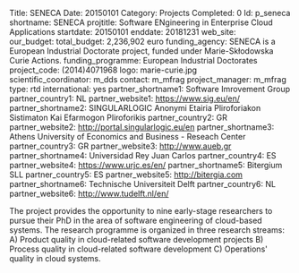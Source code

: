 Title: SENECA
Date:  20150101
Category: Projects
Completed: 0
Id: p_seneca
shortname: SENECA
projtitle: Software ENgineering in Enterprise Cloud Applications
startdate: 20150101
enddate: 20181231
web_site:  
our_budget:
total_budget: 2,236,902 euro
funding_agency: SENECA is a European Industrial Doctorate project, funded under Marie-Skłodowska Curie Actions.
funding_programme: European Industrial Doctorates
project_code: (2014)4071968
logo: marie-curie.jpg  
scientific_coordinator: m_dds
contact: m_mfrag
project_manager: m_mfrag
type: rtd
international: yes
partner_shortname1: Software Imrovement Group
partner_country1: NL
partner_website1: https://www.sig.eu/en/
partner_shortname2: SINGULARLOGIC Anonymi Etairia Pliroforiakon Sistimaton Kai Efarmogon Pliroforikis
partner_country2: GR
partner_website2: http://portal.singularlogic.eu/en
partner_shortname3: Athens University of Economics and Business - Reseach Center
partner_country3: GR
partner_website3: http://www.aueb.gr
partner_shortname4: Universidad Rey Juan Carlos
partner_country4: ES
partner_website4: https://www.urjc.es/en/
partner_shortname5: Bitergium SLL
partner_country5: ES
partner_website5: http://bitergia.com
partner_shortname6: Technische Universiteit Delft
partner_country6: NL
partner_website6: http://www.tudelft.nl/en/

The project provides the opportunity to nine early-stage researchers to pursue their PhD in the area of software engineering of cloud-based systems. The research programme is organized in three research streams: A) Product quality in cloud-related software development projects B) Process quality in cloud-related software development C) Operations' quality in cloud systems.
